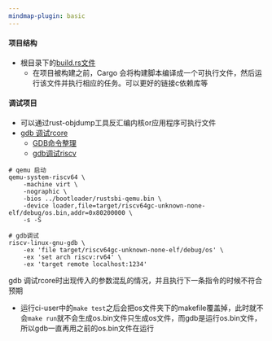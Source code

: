 ```yaml
---
mindmap-plugin: basic
---
```

#### 项目结构
+ 根目录下的[build.rs文件](https://course.rs/cargo/reference/build-script/intro.html)
	+ 在项目被构建之前，Cargo 会将构建脚本编译成一个可执行文件，然后运行该文件并执行相应的任务。可以更好的链接c依赖库等

#### 调试项目
+ 可以通过rust-objdump工具反汇编内核or应用程序可执行文件
+ [gdb 调试rcore](https://rcore-os.cn/rCore-Tutorial-Book-v3/chapter1/4first-instruction-in-kernel2.html#gdb)
	+ [GDB命令整理](https://www.cnblogs.com/JCpeng/p/15139424.html)
	+ [gdb调试riscv](https://gitlab.eduxiji.net/educg-group-17064-1466468/202310006101080-2675/-/blob/fc9aaa441729a7e6d53a70f12f9abf11cdc5bad3/docs/RISCV%E5%AF%84%E5%AD%98%E5%99%A8%E4%B8%8Egdb%E8%B0%83%E8%AF%95%E6%8C%87%E5%8D%97.md)
```shell
# qemu 启动
qemu-system-riscv64 \
    -machine virt \
    -nographic \
    -bios ../bootloader/rustsbi-qemu.bin \
    -device loader,file=target/riscv64gc-unknown-none-elf/debug/os.bin,addr=0x80200000 \
    -s -S
    
# gdb调试
riscv-linux-gnu-gdb \
    -ex 'file target/riscv64gc-unknown-none-elf/debug/os' \
    -ex 'set arch riscv:rv64' \
    -ex 'target remote localhost:1234'
```


gdb 调试rcore时出现传入的参数混乱的情况，并且执行下一条指令的时候不符合预期
+ 运行ci-user中的`make test`之后会把os文件夹下的makefile覆盖掉，此时就不会`make run`就不会生成os.bin文件只生成os文件，而gdb是运行os.bin文件，所以gdb一直再用之前的os.bin文件在运行